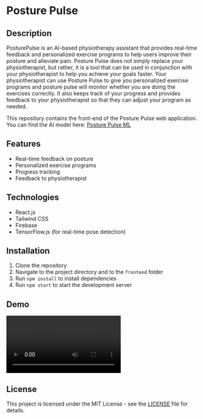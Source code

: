 # Posture Pulse

## Description

PosturePulse is an AI-based physiotherapy assistant that provides real-time feedback and personalized exercise programs to help users improve their posture and alleviate pain. Posture Pulse does not simply replace your physiotherapist, but rather, it is a tool that can be used in conjunction with your physiotherapist to help you achieve your goals faster.
Your physiotherapist can use Posture Pulse to give you personalized exercise programs and posture pulse will monitor whether you are doing the exercises correctly. It also keeps track of your progress and provides feedback to your physiotherapist so that they can adjust your program as needed.

This repository contains the front-end of the Posture Pulse web application. You can find the AI model here: [Posture Pulse ML](https://github.com/TeamRedshifts/PosturePulse-ML)

## Features

- Real-time feedback on posture
- Personalized exercise programs
- Progress tracking
- Feedback to physiotherapist

## Technologies

- React.js
- Tailwind CSS
- Firebase
- TensorFlow.js (for real-time pose detection)

## Installation

1. Clone the repository
2. Navigate to the project directory and to the `frontend` folder
3. Run `npm install` to install dependencies
4. Run `npm start` to start the development server

## Demo

<video src="demo/patient_interaction.mp4"></video>

## License

This project is licensed under the MIT License - see the [LICENSE](LICENSE) file for details.